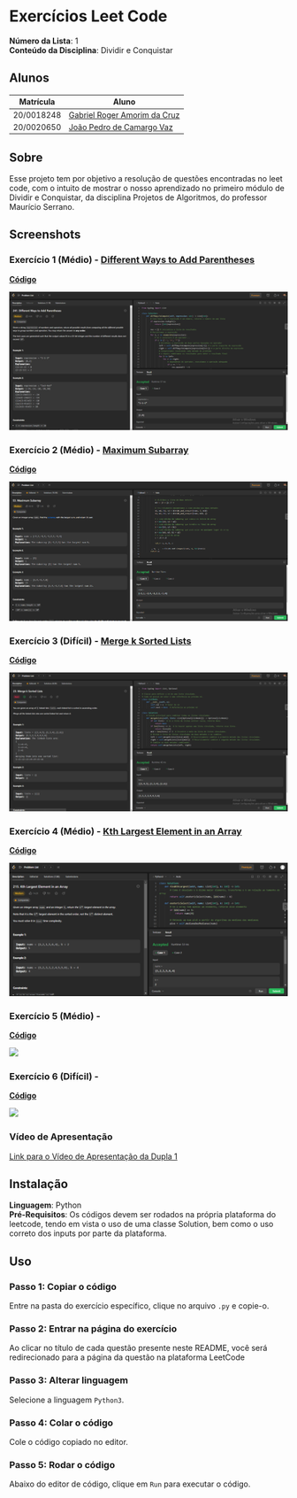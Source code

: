 # Exercícios Leet Code

**Número da Lista**: 1<br>
**Conteúdo da Disciplina**: Dividir e Conquistar<br>

## Alunos
|Matrícula | Aluno |
| -- | -- |
| 20/0018248  |  [Gabriel Roger Amorim da Cruz](https://github.com/GabrielRoger07) |
| 20/0020650  |  [João Pedro de Camargo Vaz](https://github.com/JoaoPedro0803) |

## Sobre 
Esse projeto tem por objetivo a resolução de questões encontradas no leet code, com o intuito de mostrar o nosso aprendizado no primeiro módulo de Dividir e Conquistar, da disciplina Projetos de Algoritmos, do professor Maurício Serrano.

## Screenshots
### Exercício 1 (Médio) - [Different Ways to Add Parentheses](https://leetcode.com/problems/different-ways-to-add-parentheses/description/)
[**Código**](https://github.com/projeto-de-algoritmos/D-C_Exercicios_LeetCode/blob/master/Different%20Ways%20to%20Add%20Parentheses/AddPar.py)<br>

![Different Ways to Add Parentheses](/assets/AddParFuncionando.PNG)

### Exercício 2 (Médio) - [Maximum Subarray](https://leetcode.com/problems/maximum-subarray/description/)
[**Código**](https://github.com/projeto-de-algoritmos/D-C_Exercicios_LeetCode/blob/master/Maximum%20Subarray/Max.py)<br>

![Maximum Subarray](/assets/MaxFuncionando.PNG)

### Exercício 3 (Difícil) - [Merge k Sorted Lists](https://leetcode.com/problems/merge-k-sorted-lists/description/)
[**Código**](https://github.com/projeto-de-algoritmos/D-C_Exercicios_LeetCode/blob/master/Merge%20k%20Sorted%20Lists/Merge.py)<br>

![Merge k Sorted Lists](/assets/mergeFuncionando.PNG)

### Exercício 4 (Médio) - [Kth Largest Element in an Array](https://leetcode.com/problems/kth-largest-element-in-an-array/description/)
[**Código**](https://github.com/projeto-de-algoritmos/D-C_Exercicios_LeetCode/blob/master/KthLargestElement/kthLargestElement.py)<br>

![Kth Largest Element in an Array](/assets/KthLargestElement_Resultado.png)

### Exercício 5 (Médio) - []()
[**Código**]()<br>

![](/assets/)

### Exercício 6 (Difícil) - []()
[**Código**]()<br>

![](/assets/)


### Vídeo de Apresentação
[Link para o Vídeo de Apresentação da Dupla 1]()

## Instalação 
**Linguagem**: Python<br>
**Pré-Requisitos**: Os códigos devem ser rodados na própria plataforma do leetcode, tendo em vista o uso de uma classe Solution, bem como o uso correto dos inputs por parte da plataforma.

## Uso 
### Passo 1: Copiar o código
Entre na pasta do exercício específico, clique no arquivo `.py` e copie-o.

### Passo 2: Entrar na página do exercício
Ao clicar no título de cada questão presente neste README, você será redirecionado para a página da questão na plataforma LeetCode

### Passo 3: Alterar linguagem 
Selecione a linguagem `Python3`.

### Passo 4: Colar o código
Cole o código copiado no editor.

### Passo 5: Rodar o código
Abaixo do editor de código, clique em `Run` para executar o código.




